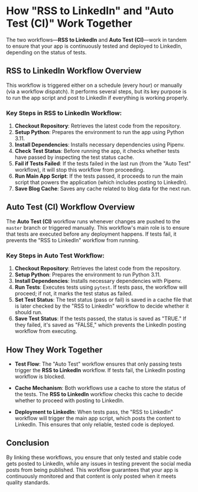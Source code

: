 # How "RSS to LinkedIn" and "Auto Test (CI)" Work Together

The two workflows—**RSS to LinkedIn** and **Auto Test (CI)**—work in tandem to ensure that your app is continuously tested and deployed to LinkedIn, depending on the status of tests.

## **RSS to LinkedIn Workflow** Overview

This workflow is triggered either on a schedule (every hour) or manually (via a workflow dispatch). It performs several steps, but its key purpose is to run the app script and post to LinkedIn if everything is working properly.

### Key Steps in RSS to LinkedIn Workflow:
1. **Checkout Repository**: Retrieves the latest code from the repository.
2. **Setup Python**: Prepares the environment to run the app using Python 3.11.
3. **Install Dependencies**: Installs necessary dependencies using Pipenv.
4. **Check Test Status**: Before running the app, it checks whether tests have passed by inspecting the test status cache.
5. **Fail if Tests Failed**: If the tests failed in the last run (from the "Auto Test" workflow), it will stop this workflow from proceeding.
6. **Run Main App Script**: If the tests passed, it proceeds to run the main script that powers the application (which includes posting to LinkedIn).
7. **Save Blog Cache**: Saves any cache related to blog data for the next run.

## **Auto Test (CI) Workflow** Overview

The **Auto Test (CI)** workflow runs whenever changes are pushed to the `master` branch or triggered manually. This workflow's main role is to ensure that tests are executed before any deployment happens. If tests fail, it prevents the "RSS to LinkedIn" workflow from running.

### Key Steps in Auto Test Workflow:
1. **Checkout Repository**: Retrieves the latest code from the repository.
2. **Setup Python**: Prepares the environment to run Python 3.11.
3. **Install Dependencies**: Installs necessary dependencies with Pipenv.
4. **Run Tests**: Executes tests using `pytest`. If tests pass, the workflow will proceed; if not, it marks the test status as failed.
5. **Set Test Status**: The test status (pass or fail) is saved in a cache file that is later checked by the "RSS to LinkedIn" workflow to decide whether it should run.
6. **Save Test Status**: If the tests passed, the status is saved as "TRUE." If they failed, it's saved as "FALSE," which prevents the LinkedIn posting workflow from executing.

## How They Work Together

- **Test Flow**: The "Auto Test" workflow ensures that only passing tests trigger the **RSS to LinkedIn** workflow. If tests fail, the LinkedIn posting workflow is blocked.
  
- **Cache Mechanism**: Both workflows use a cache to store the status of the tests. The **RSS to LinkedIn** workflow checks this cache to decide whether to proceed with posting to LinkedIn.
  
- **Deployment to LinkedIn**: When tests pass, the "RSS to LinkedIn" workflow will trigger the main app script, which posts the content to LinkedIn. This ensures that only reliable, tested code is deployed.

## Conclusion

By linking these workflows, you ensure that only tested and stable code gets posted to LinkedIn, while any issues in testing prevent the social media posts from being published. This workflow guarantees that your app is continuously monitored and that content is only posted when it meets quality standards.
